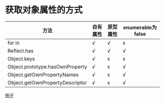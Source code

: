 # 获取对象属性的方式

方法 | 自有属性 | 原型属性 | enumerable为false
---|---|---|---
for in | √ | √ | x
Reflect.has | √ | √ | √
Object.keys | √ | x | x
Object.prototype.hasOwnProperty | √ | x | √
Object.getOwnPropertyNames | √ | x | √
Object.getOwnPropertyDescriptor | √ | x | √


[例子](./对象属性查看_demo.html)

